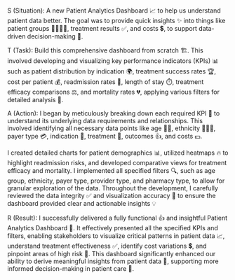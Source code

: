S (Situation):
A new Patient Analytics Dashboard 📈 to help us understand patient data better. 
The goal was to provide quick insights ✨ into things like patient groups 👨‍👩‍👧‍👦, treatment results ✅, and costs 💲, 
to support data-driven decision-making 🧠.

T (Task):
Build this comprehensive dashboard from scratch 🏗️. 
This involved developing and visualizing key performance indicators (KPIs) 📊 
such as patient distribution by indication 🌍, treatment success rates 🏆, cost per patient 💰, 
readmission rates 🔄, length of stay ⏱️, treatment efficacy comparisons ⚖️, and mortality rates 💔, 
applying various filters for detailed analysis 🔬.

A (Action):
I began by meticulously breaking down each required KPI 🧩 to understand its underlying data requirements and relationships. 
This involved identifying all necessary data points like age 👵👴, ethnicity 🧑‍🤝‍🧑, payer type 💳, indication 🤒, treatment 💊, outcomes 👍, and costs 💵. 

I created detailed charts for patient demographics 📊, utilized heatmaps 🔥 to highlight readmission risks, and developed comparative views for treatment efficacy and mortality. 
I implemented all specified filters 🔍, such as age group, ethnicity, payer type, provider type, and pharmacy type, to allow for granular exploration of the data. 
Throughout the development, I carefully reviewed the data integrity ✅ and visualization accuracy 🎯 to ensure the dashboard provided clear and actionable insights 💡


R (Result):
I successfully delivered a fully functional 👍 and insightful Patient Analytics Dashboard 🚀. 
It effectively presented all the specified KPIs and filters, enabling stakeholders to visualize critical patterns in patient data 📈, 
understand treatment effectiveness ✅, identify cost variations 💲, and pinpoint areas of high risk 🚩. 
This dashboard significantly enhanced our ability to derive meaningful insights from patient data 🧠, supporting more informed decision-making in patient care 🌟.
